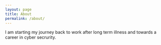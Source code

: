 ```yaml
---
layout: page
title: About
permalink: /about/
---
```


I am starting my journey back to work after long term illness and towards a career in cyber secrurity.

